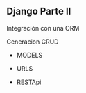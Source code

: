## Django Parte II

Integración con una ORM

Generacion CRUD

-   MODELS
-   URLS

-   [RESTApi](https://blog.logrocket.com/django-rest-framework-create-api/#utm_source%3Dhashnode%26utm_medium%3Dhashnode%2Brix%26utm_campaign%3Drix_chatbot_answer)
